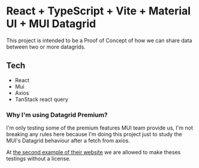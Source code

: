 # React + TypeScript + Vite + Material UI + MUI Datagrid

This project is intended to be a Proof of Concept of how we can share data between two or more
datagrids.

## Tech

 - React
 - Mui
 - Axios
 - TanStack react query

### Why I'm using Datagrid Premium?

I'm only testing some of the premium features MUI team provide us, I'm not breaking any rules
here because I'm doing this project just to study the MUI's Datagrid behaviour after a fetch
from axios.

At [the second example of their website](https://mui.com/legal/mui-x-eula#evaluation-trial-licenses)
we are allowed to make theses testings without a license.

